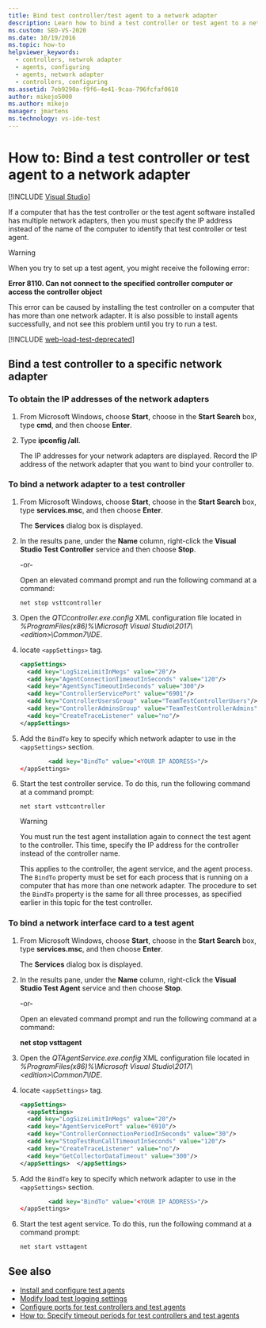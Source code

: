 ```yaml
---
title: Bind test controller/test agent to a network adapter
description: Learn how to bind a test controller or test agent to a network adapter by using an IP address, in case it is installed for multiple network adapters.
ms.custom: SEO-VS-2020
ms.date: 10/19/2016
ms.topic: how-to
helpviewer_keywords: 
  - controllers, netwrok adapter
  - agents, configuring
  - agents, network adapter
  - controllers, configuring
ms.assetid: 7eb9290a-f9f6-4e41-9caa-796fcfaf0610
author: mikejo5000
ms.author: mikejo
manager: jmartens
ms.technology: vs-ide-test
---
```

# How to: Bind a test controller or test agent to a network adapter

 [!INCLUDE [Visual Studio](~/includes/applies-to-version/vs-not-mac.md)]

If a computer that has the test controller or the test agent software installed has multiple network adapters, then you must specify the IP address instead of the name of the computer to identify that test controller or test agent.

> [!WARNING]
> When you try to set up a test agent, you might receive the following error:
>
> **Error 8110. Can not connect to the specified controller computer or access the controller object**
>
> This error can be caused by installing the test controller on a computer that has more than one network adapter. It is also possible to install agents successfully, and not see this problem until you try to run a test.

[!INCLUDE [web-load-test-deprecated](includes/web-load-test-deprecated.md)]

## Bind a test controller to a specific network adapter

### To obtain the IP addresses of the network adapters

1. From Microsoft Windows, choose **Start**, choose in the **Start Search** box, type **cmd**, and then choose **Enter**.

2. Type **ipconfig /all**.

     The IP addresses for your network adapters are displayed. Record the IP address of the network adapter that you want to bind your controller to.

### To bind a network adapter to a test controller

1. From Microsoft Windows, choose **Start**, choose in the **Start Search** box, type **services.msc**, and then choose **Enter**.

     The **Services** dialog box is displayed.

2. In the results pane, under the **Name** column, right-click the **Visual Studio Test Controller** service and then choose **Stop**.

     -or-

     Open an elevated command prompt and run the following command at a command:

     `net stop vsttcontroller`

3. Open the *QTCcontroller.exe.config* XML configuration file located in *%ProgramFiles(x86)%\Microsoft Visual Studio\2017\\\<edition>\Common7\IDE*.

4. locate `<appSettings>` tag.

    ```xml
    <appSettings>
      <add key="LogSizeLimitInMegs" value="20"/>
      <add key="AgentConnectionTimeoutInSeconds" value="120"/>
      <add key="AgentSyncTimeoutInSeconds" value="300"/>
      <add key="ControllerServicePort" value="6901"/>
      <add key="ControllerUsersGroup" value="TeamTestControllerUsers"/>
      <add key="ControllerAdminsGroup" value="TeamTestControllerAdmins"/>
      <add key="CreateTraceListener" value="no"/>
    </appSettings>
    ```

5. Add the `BindTo` key to specify which network adapter to use in the `<appSettings>` section.

    ```xml
            <add key="BindTo" value="<YOUR IP ADDRESS>"/>
    </appSettings>
    ```

6. Start the test controller service. To do this, run the following command at a command prompt:

    `net start vsttcontroller`

    > [!WARNING]
    > You must run the test agent installation again to connect the test agent to the controller. This time, specify the IP address for the controller instead of the controller name.

     This applies to the controller, the agent service, and the agent process. The `BindTo` property must be set for each process that is running on a computer that has more than one network adapter. The procedure to set the `BindTo` property is the same for all three processes, as specified earlier in this topic for the test controller.

### To bind a network interface card to a test agent

1. From Microsoft Windows, choose **Start**, choose in the **Start Search** box, type **services.msc**, and then choose **Enter**.

    The **Services** dialog box is displayed.

2. In the results pane, under the **Name** column, right-click the **Visual Studio Test Agent** service and then choose **Stop**.

     -or-

     Open an elevated command prompt and run the following command at a command:

     **net stop vsttagent**

3. Open the *QTAgentService.exe.config* XML configuration file located in *%ProgramFiles(x86)%\Microsoft Visual Studio\2017\\\<edition>\Common7\IDE*.

4. locate `<appSettings>` tag.

    ```xml
    <appSettings>
      <appSettings>
      <add key="LogSizeLimitInMegs" value="20"/>
      <add key="AgentServicePort" value="6910"/>
      <add key="ControllerConnectionPeriodInSeconds" value="30"/>
      <add key="StopTestRunCallTimeoutInSeconds" value="120"/>
      <add key="CreateTraceListener" value="no"/>
      <add key="GetCollectorDataTimeout" value="300"/>
    </appSettings>  </appSettings>
    ```

5. Add the `BindTo` key to specify which network adapter to use in the `<appSettings>` section.

    ```xml
            <add key="BindTo" value="<YOUR IP ADDRESS>"/>
    </appSettings>
    ```

6. Start the test agent service. To do this, run the following command at a command prompt:

    `net start vsttagent`

## See also

- [Install and configure test agents](../test/lab-management/install-configure-test-agents.md)
- [Modify load test logging settings](../test/modify-load-test-logging-settings.md)
- [Configure ports for test controllers and test agents](../test/configure-ports-for-test-controllers-and-test-agents.md)
- [How to: Specify timeout periods for test controllers and test agents](../test/how-to-specify-timeout-periods-for-test-controllers-and-test-agents.md)
